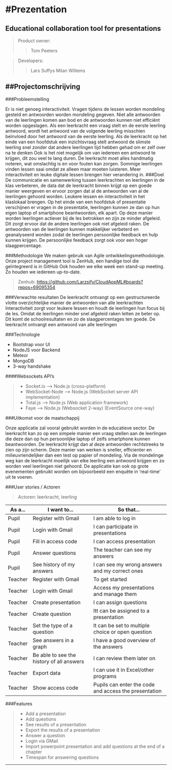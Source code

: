 #Prezentation
==========
Educational collaboration tool for presentations
----------

>Product owner: 
>>Tom Peeters

>Developers:
>>Lars Suffys
>>Milan Willems

##Projectomschrijving
--------------------------


###Probleemstelling

Er is niet genoeg interactiviteit. Vragen tijdens de lessen worden mondeling gesteld en antwoorden worden mondeling gegeven. Niet alle antwoorden van de leerlingen komen aan bod en de antwoorden kunnen niet efficiënt worden opgeslagen. Als een leerkracht een vraag stelt en de eerste leerling antwoord, wordt het antwoord van de volgende leerling misschien beïnvloed door het antwoord van de eerste leerling. Als de leerkracht op het einde van een hoofdstuk een inzichtsvraag stelt antwoord de slimste leerling snel zonder dat andere leerlingen tijd hebben gehad om er zelf over na te denken
Ook is het niet mogelijk om van iedereen een antwoord te krijgen, dit zou veel te lang duren.
De leerkracht moet alles handmatig noteren, wat omslachtig is en voor fouten kan zorgen. Sommige leerlingen vinden lessen saai omdat ze alleen maar moeten luisteren. Meer interactiviteit en leuke digitale lessen brengen hier verandering in.
###Doel
De communicatie en samenwerking tussen leerkrachten en leerlingen in de klas verbeteren, de data dat de leerkracht binnen krijgt op een goede manier weergeven en ervoor zorgen dat al de antwoorden van al de leerlingen gehoord worden. Leukere lessen en interactiviteit in het klaslokaal brengen. Op het einde van een hoofdstuk of presentatie verschijnen er vragen in de presentatie, leerlingen kunnen ze dan op hun eigen laptop of smartphone beantwoorden, elk apart. Op deze manier worden leerlingen actiever bij de les betrokken en zijn ze minder afgeleid. Dit zorgt ervoor dat de andere leerlingen ook niet afgeleid raken.
De antwoorden van de leerlingen kunnen makkelijker verbeterd en geanalyseerd worden zodat de leerlingen persoonlijke feedback en hulp kunnen krijgen. De persoonlijke feedback zorgt ook voor een hoger slaagpercentage.


###Methodologie
We maken gebruik van Agile ontwikkelingsmethodologie.
Onze project management tool is ZenHub, een handige tool die geïntegreerd is in GitHub
Ook houden we elke week een stand-up meeting. Zo houden we iedereen up-to-date.
>Zenhub: https://github.com/Larzsify/CloudAppML#boards?repos=69095354


###Verwachte resultaten
De leerkracht ontvangt op een gestructureerde vlotte overzichtelijke manier de antwoorden van alle leerkrachten
Interactiviteit zorgt voor leukere lessen en houdt de leerlingen hun focus bij de les. Omdat de leerlingen minder snel afgeleid raken letten ze beter op. Dit komt de schoolresultaten en zo de slaagpercentages ten goede. De leerkracht ontvangt een antwoord van alle leerlingen



###Technologie
- Bootstrap voor UI
- NodeJS voor Backend
- Meteor
- MongoDB
- 3-way handshake

####Websockets API’s

>- Socket.io --> Node.js (cross-platform)
>- WebSocket-Node --> Node.js (WebSocket server API implementation) 
>- Total.js --> Node.js (Web application framework)
>- Faye --> Node.js (Websocket 2-way) (EventSource one-way) 


###Uitkomst voor de maatschappij


Onze applicatie zal vooral gebruikt worden in de educatieve sector. De leerkracht kan zo op een simpele manier een vraag stellen aan de leerlingen die deze dan op hun persoonlijke laptop of zelfs smartphone kunnen beantwoorden. De leerkracht krijgt dan al deze antwoorden rechtstreeks te zien op zijn scherm. 
Deze manier van werken is sneller, efficienter en milieuvriendelijker dan een test op papier of mondeling. Via de mondelinge weg kan de leerkracht moeilijk van elke leerling een antwoord krijgen en zo worden veel leerlingen niet gehoord. 
De applicatie kan ook op grote evenementen gebruikt worden om bijvoorbeeld een enquête in ‘real-time’ uit te voeren. 

###User stories / Actoren
>Actoren: leerkracht, leerling

| As a...  | I want to...                              | So that...                                            |
|----------|-------------------------------------------|-------------------------------------------------------|
| Pupil    | Register with Gmail                       | I am able to log in                                   |
| Pupil    | Login with Gmail                          | I can participate in presentations                    |
| Pupil    | Fill in access code                       | I can access presentation                             |
| Pupil    | Answer questions                          | The teacher can see my answers                        |
| Pupil    | See history of my answers                 | I can see my wrong answers and my correct ones        |
| Teacher  | Register with Gmail                       | To get started                                        |
| Teacher  | Login with Gmail                          | Access my presentations and manage them               |
| Teacher  | Create presentation                       | I can assign questions                                |
| Teacher  | Create question                           | Itt can be assigned to a presentation                 |
| Teacher  | Set the type of a question                | It can be set to multiple choice or open question     |
| Teacher  | See answers in a graph                    | I have a good overview of the answers                 |
| Teacher  | Be able to see the history of all answers | I can review them later on                            |
| Teacher  | Export data                               | I can use it in Excel/other programs                  |
| Teacher  | Show access code                          | Pupils can enter the code and access the presentation |


###Features
>- Add a presentation
>- Add questions
>- See results of a presentation
>- Export the results of a presentation
>- Answer a question
>- Login via GMail
>- Import powerpoint presentation and add questions at the end of a chapter
>- Timespan for answering questions

 -----------------------------------------------------------

